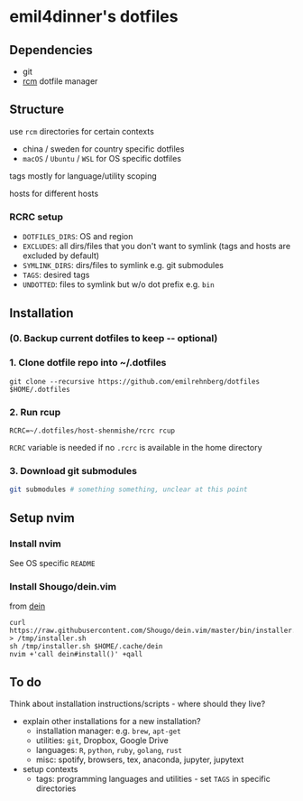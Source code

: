 # emil4dinner's dotfiles

## Dependencies

- git
- [rcm](https://github.com/thoughtbot/rcm) dotfile manager

## Structure

use `rcm` directories for certain contexts

- china / sweden for country specific dotfiles
- `macOS` / `Ubuntu` / `WSL` for OS specific dotfiles

tags mostly for language/utility scoping

hosts for different hosts

### RCRC setup

- `DOTFILES_DIRS`: OS and region
- `EXCLUDES`: all dirs/files that you don't want to symlink (tags and hosts are excluded by default)
- `SYMLINK_DIRS`: dirs/files to symlink e.g. git submodules
- `TAGS`: desired tags
- `UNDOTTED`: files to symlink but w/o dot prefix e.g. `bin`

## Installation

### (0. Backup current dotfiles to keep -- optional)

### 1. Clone dotfile repo into ~/.dotfiles

```
git clone --recursive https://github.com/emilrehnberg/dotfiles $HOME/.dotfiles
```

### 2. Run rcup

```
RCRC=~/.dotfiles/host-shenmishe/rcrc rcup
```

`RCRC` variable is needed if no `.rcrc` is available in the home directory

### 3. Download git submodules

```sh
git submodules # something something, unclear at this point
```

## Setup nvim

### Install nvim

See OS specific `README`

### Install Shougo/dein.vim

from [dein](https://github.com/Shougo/dein.vim)

```
curl https://raw.githubusercontent.com/Shougo/dein.vim/master/bin/installer.sh > /tmp/installer.sh
sh /tmp/installer.sh $HOME/.cache/dein
nvim +'call dein#install()' +qall
```

## To do

Think about installation instructions/scripts - where should they live?

- explain other installations for a new installation?
  - installation manager: e.g. `brew`, `apt-get`
  - utilities: `git`, Dropbox, Google Drive
  - languages: `R`, `python`, `ruby`, `golang`, `rust`
  - misc: spotify, browsers, tex, anaconda, jupyter, jupytext
- setup contexts
  - tags: programming languages and utilities - set `TAGS` in specific directories
